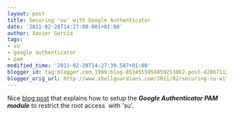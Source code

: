 ```yaml
---
layout: post
title: Securing 'su' with Google Authenticator
date: '2011-02-28T14:27:00.001+01:00'
author: Xavier Garcia
tags:
- su
- google authenticator
- pam
modified_time: '2011-02-28T14:27:39.587+01:00'
blogger_id: tag:blogger.com,1999:blog-8534555958859253862.post-4286711227363308588
blogger_orig_url: http://www.shellguardians.com/2011/02/securing-su-with-google-authenticator.html
---
```

Nice [blog post](http://rud.is/b/index.php/2011/02/19/securing-su-with-google-authenticator/) that explains how to setup the _**Google Authenticator PAM module**_ to restrict the root access  with 'su'.
